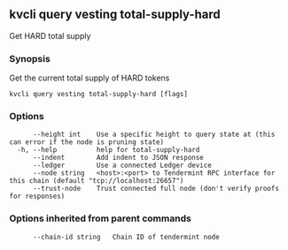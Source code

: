 <!--
title: total-supply-hard
-->
## kvcli query vesting total-supply-hard

Get HARD total supply

### Synopsis

Get the current total supply of HARD tokens

```
kvcli query vesting total-supply-hard [flags]
```

### Options

```
      --height int    Use a specific height to query state at (this can error if the node is pruning state)
  -h, --help          help for total-supply-hard
      --indent        Add indent to JSON response
      --ledger        Use a connected Ledger device
      --node string   <host>:<port> to Tendermint RPC interface for this chain (default "tcp://localhost:26657")
      --trust-node    Trust connected full node (don't verify proofs for responses)
```

### Options inherited from parent commands

```
      --chain-id string   Chain ID of tendermint node
```

